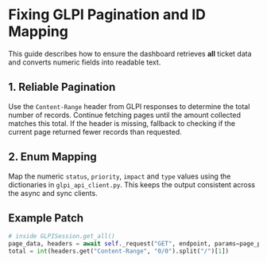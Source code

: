 # Fixing GLPI Pagination and ID Mapping

This guide describes how to ensure the dashboard retrieves **all** ticket data and converts numeric fields into readable text.

## 1. Reliable Pagination

Use the `Content-Range` header from GLPI responses to determine the total number of records. Continue fetching pages until the amount collected matches this total. If the header is missing, fallback to checking if the current page returned fewer records than requested.

## 2. Enum Mapping

Map the numeric `status`, `priority`, `impact` and `type` values using the dictionaries in `glpi_api_client.py`. This keeps the output consistent across the async and sync clients.

## Example Patch

```python
# inside GLPISession.get_all()
page_data, headers = await self._request("GET", endpoint, params=page_params, return_headers=True)
total = int(headers.get("Content-Range", "0/0").split("/")[1])
```
